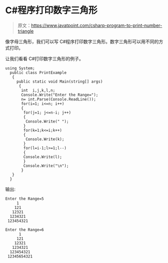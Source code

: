 # C#程序打印数字三角形

> 原文：<https://www.javatpoint.com/csharp-program-to-print-number-triangle>

像字母三角形，我们可以写 C#程序打印数字三角形。数字三角形可以用不同的方式打印。

让我们看看 C#打印数字三角形的例子。

```
using System;
  public class PrintExample
   {
     public static void Main(string[] args)
      {
       int  i,j,k,l,n;         
       Console.Write("Enter the Range=");  
       n= int.Parse(Console.ReadLine());   
       for(i=1; i<=n; i++)    
       {    	
        for(j=1; j<=n-i; j++)    
        {    
         Console.Write(" ");    
        }    
        for(k=1;k<=i;k++)    
        {    
         Console.Write(k);    
        }    
        for(l=i-1;l>=1;l--)    
        {    
        Console.Write(l);    
        }    
        Console.Write("\n");    
       }     
   }
  }

```

输出:

```
Enter the Range=5
     1
    121
   12321
  1234321
 123454321  

```

```
Enter the Range=6
      1
     121
    12321
   1234321 
  123454321
 12345654321  

```